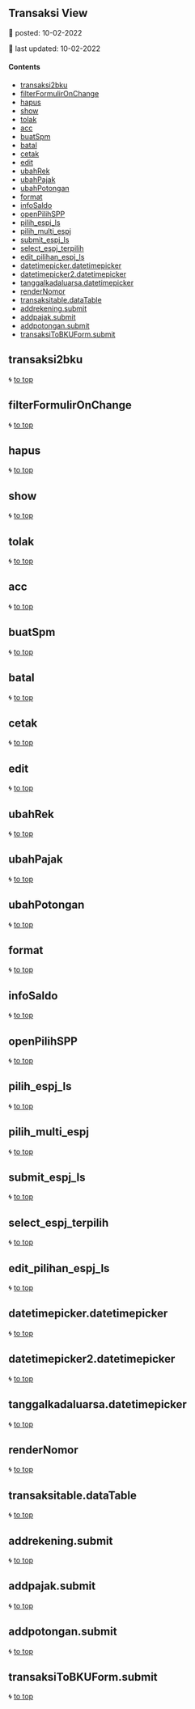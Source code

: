 ## Transaksi View

:date: posted\: 10-02-2022

:memo: last updated\: 10-02-2022

#### Contents

- [transaksi2bku](#transaksi2bku)
- [filterFormulirOnChange](#filterformulironchange)
- [hapus](#hapus)
- [show](#show)
- [tolak](#tolak)
- [acc](#acc)
- [buatSpm](#buatspm)
- [batal](#batal)
- [cetak](#cetak)
- [edit](#edit)
- [ubahRek](#ubahrek)
- [ubahPajak](#ubahpajak)
- [ubahPotongan](#ubahpotongan)
- [format](#format)
- [infoSaldo](#infosaldo)
- [openPilihSPP](#openpilihspp)
- [pilih_espj_ls](#pilih_espj_ls)
- [pilih_multi_espj](#pilih_multi_espj)
- [submit_espj_ls](#submit_espj_ls)
- [select_espj_terpilih](#select_espj_terpilih)
- [edit_pilihan_espj_ls](#edit_pilihan_espj_ls)
- [datetimepicker.datetimepicker](#datetimepicker.datetimepicker)
- [datetimepicker2.datetimepicker](#datetimepicker2.datetimepicker)
- [tanggalkadaluarsa.datetimepicker](#tanggalkadaluarsa.datetimepicker)
- [renderNomor](#rendernomor)
- [transaksitable.dataTable](#transaksitable.datatable)
- [addrekening.submit](#addrekening.submit)
- [addpajak.submit](#addpajak.submit)
- [addpotongan.submit](#addpotongan.submit)
- [transaksiToBKUForm.submit](#transaksitobkuform.submit)

## transaksi2bku

:cyclone: [to top](#contents)

## filterFormulirOnChange

:cyclone: [to top](#contents)

## hapus

:cyclone: [to top](#contents)

## show

:cyclone: [to top](#contents)

## tolak

:cyclone: [to top](#contents)

## acc

:cyclone: [to top](#contents)

## buatSpm

:cyclone: [to top](#contents)

## batal

:cyclone: [to top](#contents)

## cetak

:cyclone: [to top](#contents)

## edit

:cyclone: [to top](#contents)

## ubahRek

:cyclone: [to top](#contents)

## ubahPajak

:cyclone: [to top](#contents)

## ubahPotongan

:cyclone: [to top](#contents)

## format

:cyclone: [to top](#contents)

## infoSaldo

:cyclone: [to top](#contents)

## openPilihSPP

:cyclone: [to top](#contents)

## pilih_espj_ls

:cyclone: [to top](#contents)

## pilih_multi_espj

:cyclone: [to top](#contents)

## submit_espj_ls

:cyclone: [to top](#contents)

## select_espj_terpilih

:cyclone: [to top](#contents)

## edit_pilihan_espj_ls

:cyclone: [to top](#contents)

## datetimepicker.datetimepicker

:cyclone: [to top](#contents)

## datetimepicker2.datetimepicker

:cyclone: [to top](#contents)

## tanggalkadaluarsa.datetimepicker

:cyclone: [to top](#contents)

## renderNomor

:cyclone: [to top](#contents)

## transaksitable.dataTable

:cyclone: [to top](#contents)

## addrekening.submit

:cyclone: [to top](#contents)

## addpajak.submit

:cyclone: [to top](#contents)

## addpotongan.submit

:cyclone: [to top](#contents)

## transaksiToBKUForm.submit

:cyclone: [to top](#contents)
